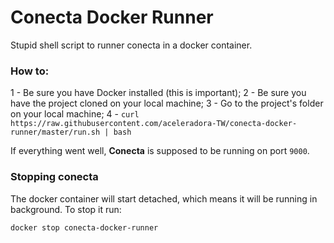 # Conecta Docker Runner

Stupid shell script to runner conecta in a docker container.

### How to:

1 - Be sure you have Docker installed (this is important);
2 - Be sure you have the project cloned on your local machine;
3 - Go to the project's folder on your local machine;
4 - `curl https://raw.githubusercontent.com/aceleradora-TW/conecta-docker-runner/master/run.sh | bash`

If everything went well, __Conecta__ is supposed to be running on port `9000`.

### Stopping conecta
The docker container will start detached, which means it will be running in background. To stop it run:

``` sh
docker stop conecta-docker-runner
```


